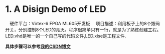 # 1. A Disign Demo of LED
　硬件平台：Virtex-6 FPGA ML605开发板
　项目描述：利用板子上的8个拨码开关，分别控制8个LED的亮灭。程序很简单只有一行，就是为了熟练创建工程。
  LED.vhd是唯一的一个自己写的代码文件,LED.xise是工程文件.

  **具体步骤可以参考[我的CSDN博文](https://blog.csdn.net/GG_band/article/details/84985052)**
